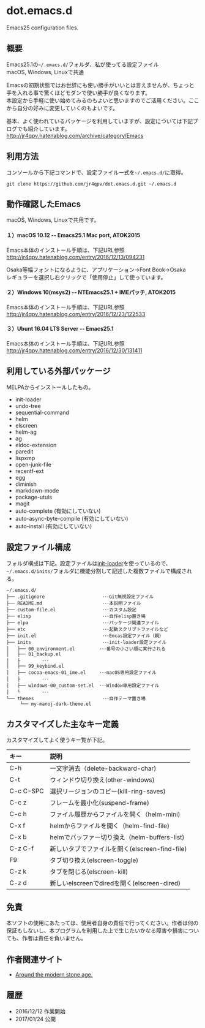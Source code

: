 dot.emacs.d
============
Emacs25 configuration files.

概要
----
Emacs25.1の`~/.emacs.d/`フォルダ、私が使ってる設定ファイル  
macOS, Windows, Linuxで共通

Emacsの初期状態ではお世辞にも使い勝手がいいとは言えませんが、ちょっと手を入れる事で驚くほどモダンで使い勝手が良くなります。  
本設定から手軽に使い始めてみるのもよいと思いますのでご活用ください。ここから自分の好みに変更していくのもよいです。

基本、よく使われているパッケージを利用していますが、設定については下記ブログでも紹介しています。  
<http://jr4qpv.hatenablog.com/archive/category/Emacs>

利用方法
---------
コンソールから下記コマンドで、設定ファイル一式を`~/.emacs.d/`に取得。

```
git clone https://github.com/jr4qpv/dot.emacs.d.git ~/.emacs.d
```

動作確認したEmacs
-------------------
macOS, Windows, Linuxで共用です。

#### １）macOS 10.12 -- Emacs25.1 Mac port, ATOK2015
Emacs本体のインストール手順は、下記URL参照  
<http://jr4qpv.hatenablog.com/entry/2016/12/13/094231>

Osaka等幅フォントになるように、アプリケーション→Font Book→Osaka  
レギュラーを選択し右クリックで「使用停止」して使っています。

#### ２）Windows 10(msys2) -- NTEmacs25.1 + IMEパッチ, ATOK2015
Emacs本体のインストール手順は、下記URL参照  
<http://jr4qpv.hatenablog.com/entry/2016/12/23/122533>

#### ３）Ubunt 16.04 LTS Server -- Emacs25.1
Emacs本体のインストール手順は、下記URL参照  
<http://jr4qpv.hatenablog.com/entry/2016/12/30/131411>

利用している外部パッケージ
-----------------------------
MELPAからインストールしたもの。

* init-loader
* undo-tree
* sequential-command
* helm
* elscreen
* helm-ag
* ag
* eldoc-extension
* paredit
* lispxmp
* open-junk-file
* recentf-ext
* egg
* diminish
* markdown-mode
* package-utuls
* magit
* auto-complete  (有効にしていない)
* auto-async-byte-compile  (有効にしていない)
* auto-install  (有効にしていない)

設定ファイル構成
------------------
フォルダ構成は下記。設定ファイルは[init-loader](http://jr4qpv.hatenablog.com/entry/2017/01/08/171320)を使っているので、`~/.emacs.d/inits/`フォルダに機能分割して記述した複数ファイルで構成される。

```
~/.emacs.d/
├── .gitignore                     ･･･Git無視設定ファイル
├── README.md                      ･･･本説明ファイル 
├── custom-file.el                 ･･･カスタム設定
├── elisp                          ･･･自作elisp置き場
├── elpa                           ･･･パッケージ関連ファイル
├── etc                            ･･･起動スクリプトファイルなど
├── init.el                        ･･･Emcas設定ファイル（親）
├── inits                          ･･･init-loader設定ファイル
│   ├── 00_environment.el         ･･･番号の小さい順に実行される
│   ├── 01_backup.el
│   ├        ･･･
│   ├── 99_keybind.el
│   ├── cocoa-emacs-01_ime.el     ･･･macOS専用設定ファイル
│   ├        ･･･
│   ├── windows-00_custom-set.el  ･･･Window専用設定ファイル
│   └        ･･･
└── themes                         ･･･自作テーマ置き場
     └── my-manoj-dark-theme.el
```

カスタマイズした主なキー定義
-------------------------------
カスタマイズしてよく使うキー覧が下記。

|キー      | 説明                                           |
|:---------|:-----------------------------------------------|
|C-h       |一文字消去（delete-backward-char)               |
|C-t       |ウィンドウ切り換え(other-windows)               |
|C-c C-SPC |選択リージョンのコピー(kill-ring-saves)         |
|C-c z     |フレームを最小化(suspend-frame)                 |
|C-c h     |ファイル履歴からファイルを開く（helm-mini)      |
|C-x f     |helmからファイルを開く（helm-find-file)         |
|C-x b     |helmでバッファー切り換え（helm-buffers-list)    |
|C-z C-f   |新しいタブでファイルを開く(elscreen-find-file)  |
|F9        |タブ切り換え(elscreen-toggle)                   |
|C-z k     |タブを閉じる(elscreen-kill)                     |
|C-z d     |新しいelscreenでdiredを開く(elscreen-dired)     |

免責
----
本ソフトの使用にあたっては、使用者自身の責任で行ってください。作者は何の保証もしないし、本プログラムを利用した上で生じたいかなる障害や損害についても、作者は責任を負いません。

作者関連サイト
---------------
* [Around the modern stone age.](http://jr4qpv.hatenablog.com/)

履歴
----
* 2016/12/12 作業開始
* 2017/01/24 公開
